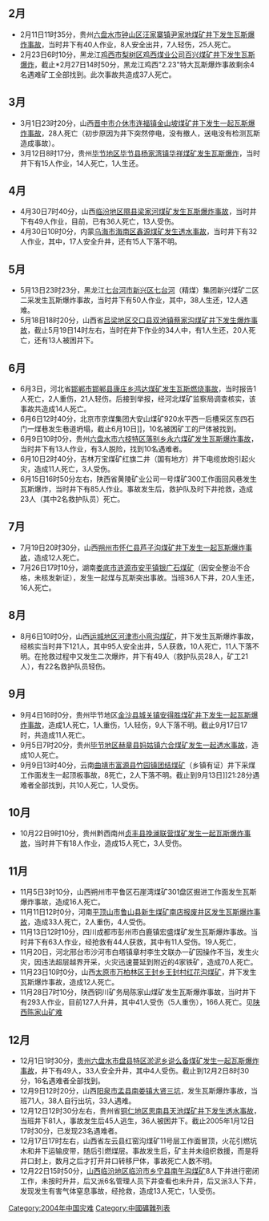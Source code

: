 ## 2月

  - 2月11日11时35分，贵州[六盘水市钟山区汪家寨镇尹家地煤矿井下发生瓦斯爆炸事故](../Page/六盘水.md "wikilink")，当时井下有40人作业，8人安全出井，7人轻伤，25人死亡。
  - 2月23日6时10分，黑龙江[鸡西市梨树区鸡西煤业公司百兴煤矿井下发生瓦斯爆炸](../Page/鸡西.md "wikilink")，截止\*2月27日14时50分，黑龙江鸡西"2.23"特大瓦斯爆炸事故剩余4名遇难矿工全部找到。此次事故共造成37人死亡。

## 3月

  - 3月1日23时20分，山西[晋中市介休市连福镇金山坡煤矿井下发生一起瓦斯爆炸事故](../Page/晋中.md "wikilink")，28人死亡（初步原因为井下突然停电，没有撤人，送电没有检测瓦斯造成事故）。
  - 3月12日8时17分，贵州[毕节地区毕节县杨家湾镇华祥煤矿发生瓦斯爆炸](../Page/毕节.md "wikilink")，当时井下有15人作业，14人死亡，1人生还。

## 4月

  - 4月30日7时40分，山西[临汾地区隰县梁家河煤矿发生瓦斯爆炸事故](../Page/临汾.md "wikilink")，当时井下有49人作业，目前，已有36人死亡，13人受伤。
  - 4月30日10时0分，内蒙[乌海市海南区鑫源煤矿发生透水事故](../Page/乌海.md "wikilink")，当时井下有32人作业，其中，17人安全升井，还有15人下落不明。

## 5月

  - 5月13日23时23分，黑龙江[七台河市新兴区七台河](../Page/七台河.md "wikilink")（精煤）集团新兴煤矿二区二采发生瓦斯爆炸事故，当时井下有50人作业，其中，38人生还，12人遇难。
  - 5月18日18时20分，山西省[吕梁地区交口县双池镇蔡家沟煤矿井下发生爆炸事故](../Page/吕梁.md "wikilink")，截止5月19日14时左右，当时在井下作业的34人中，有1人生还，20人死亡，还有13人被困井下。

## 6月

  - 6月3日，河北省[邯郸市邯郸县康庄乡鸿达煤矿发生瓦斯燃烧事故](../Page/邯郸.md "wikilink")，当时报告1人死亡，2人重伤，21人轻伤。后接到举报，经河北煤矿监察局调查核实，该事故共造成14人死亡。
  - 6月6日12时40分，北京市京煤集团大安山煤矿920水平西一后槽采区东四石门一煤巷发生巷道坍塌，截止6月10日\]\]，10名被困矿工的尸体被找到。
  - 6月9日10时0分，贵州[六盘水市六枝特区落别乡永六煤矿发生瓦斯爆炸事故](../Page/六盘水.md "wikilink")，当时井下有13人作业，有3人脱险，找到10名遇难者。
  - 6月10日2时40分，吉林万宝煤矿红旗二井（国有地方）井下电缆放炮引起火灾，造成11人死亡，3人受伤。
  - 6月15日16时50分左右，陕西省黄陵矿业公司一号煤矿300工作面回风巷发生瓦斯爆炸，当时井下有85人作业。事故发生后，救护队及时下井抢救，造成23人（其中2名救护队员）死亡。

## 7月

  - 7月19日20时30分，山西[朔州市怀仁县芦子沟煤矿井下发生一起瓦斯爆炸事故](../Page/朔州.md "wikilink")，造成12人死亡。
  - 7月26日17时10分，湖南[娄底市](../Page/娄底.md "wikilink")[涟源市安平镇银广石煤矿](../Page/涟源.md "wikilink")（因安全整治不合格，未核发新证），发生一起煤与瓦斯突出事故。当班36人下井，20人生还，16人死亡。

## 8月

  - 8月6日10时0分，山西[运城地区河津市小弯沟煤矿](../Page/运城.md "wikilink")，井下发生瓦斯爆炸事故，经核实当时井下121人，其中95人安全出井，5人获救，10人死亡，11人下落不明。在抢救过程中又发生二次爆炸，井下有49人（救护队员28人，矿工21人），有22名救护队员轻伤。

## 9月

  - 9月4日16时0分，贵州毕节地区[金沙县城关镇安得胜煤矿井下发生一起瓦斯爆炸事故](../Page/金沙县.md "wikilink")，造成1人死亡，1人重伤，1人轻伤，9人下落不明。截止9月17日17时，共造成11人死亡。
  - 9月5日7时20分，贵州[毕节地区赫章县妈姑镇六合煤矿发生一起透水事故](../Page/毕节.md "wikilink")，造成10人死亡。
  - 9月9日13时40分，云南[曲靖市富源县竹园镇团结煤矿](../Page/曲靖.md "wikilink")（乡镇有证）井下采煤工作面发生一起顶板事故，8死亡，2人下落不明。截止到9月13日\]\]21:28分遇难者全部找到，共10人死亡，1人受伤。

## 10月

  - 10月22日9时10分，贵州黔西南州[贞丰县挽澜联营煤矿发生一起瓦斯爆炸事故](../Page/贞丰.md "wikilink")，当时井下有18人作业，造成15人死亡，3人受伤。

## 11月

  - 11月5日3时10分，山西朔州市平鲁区石崖湾煤矿301盘区掘进工作面发生瓦斯爆炸事故，造成16人死亡。
  - 11月11日12时0分，河南[平顶山市鲁山县新生煤矿南店报废井区发生瓦斯爆炸事故](../Page/平顶山.md "wikilink")，造成33人死亡，2人重伤，4人受伤。
  - 11月13日12时10分，四川成都市彭州市白鹿镇宏盛煤矿发生瓦斯爆炸事故。当时井下有63人作业，经抢救有44人获救，其中有11人受伤。19人死亡，
  - 11月20日，河北邢台市沙河市白塔镇章村李生文联办一矿因操作不当，发生火灾，因违法超层越界开采，火灾迅速蔓延到附近的4家铁矿，造成70人死亡。
  - 11月23日10时0分，山西[太原市万柏林区王封乡王封村红花沟煤矿](../Page/太原.md "wikilink")，井下发生瓦斯爆炸事故，造成12人死亡。
  - 11月28日7时10分，陕西铜川矿务局陈家山煤矿发生瓦斯爆炸事故，当时井下有293人作业，目前127人升井，其中41人受伤（5人重伤），166人死亡。见[陕西陈家山矿难](../Page/陕西陈家山矿难.md "wikilink")

## 12月

  - 12月1日1时30分，[贵州](../Page/贵州.md "wikilink")[六盘水市盘县特区淤泥乡说么备煤矿发生一起瓦斯爆炸事故](../Page/六盘水.md "wikilink")，井下有49人，33人安全升井，其中4人受伤。截止到12月2日8时30分，16名遇难者全部找到。
  - 12月9日12时20分，山西[阳泉市盂县南娄镇大贤三坑](../Page/阳泉.md "wikilink")，发生瓦斯爆炸事故，当班71人，38人自行出坑，33人遇难。
  - 12月12日12时30分左右，贵州省[铜仁地区思南县天池煤矿井下发生透水事故](../Page/铜仁.md "wikilink")，当班井下81人，事故发生后45人逃生，36人被困井下。截止2005年1月12日17时30分，已发现23名遇难者。
  - 12月17日17时左右，山西省左云县红窑沟煤矿11号层工作面冒顶，火花引燃坑木和井下运输皮带，随后引燃煤层。事故发生后，矿主并未组织救援，而是将井口封上，数月之后才打开井口转移尸体，事故死亡人数不明。
  - 12月22日15时50分，[山西](../Page/山西.md "wikilink")[临汾地区临汾市乡宁县南午沟煤矿](../Page/临汾.md "wikilink")8人下井进行密闭工作，未按时升井，后又派6名管理人员下井查看也未升井，后又派3人下井，发现发生有害气体窒息事故，经抢救，造成13人死亡，1人受伤。

[Category:2004年中国灾难](https://zh.wikipedia.org/wiki/Category:2004年中国灾难 "wikilink")
[Category:中國礦難列表](https://zh.wikipedia.org/wiki/Category:中國礦難列表 "wikilink")